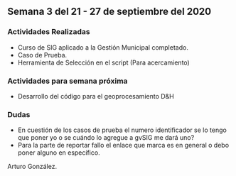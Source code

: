 ## Semana 3 del 21 - 27 de septiembre del 2020

### Actividades Realizadas

- Curso de SIG aplicado a la Gestión Municipal completado.
- Caso de Prueba.
- Herramienta de Selección en el script (Para acercamiento)

### Actividades para semana próxima

- Desarrollo del código para el geoprocesamiento D&H 

### Dudas
- En cuestión de los casos de prueba el numero identificador se lo tengo que poner yo o se cuándo lo agregue a gvSIG me dará uno?
- Para la parte de reportar fallo el enlace que marca es en general o debo poner alguno en específico. 

Arturo González.
